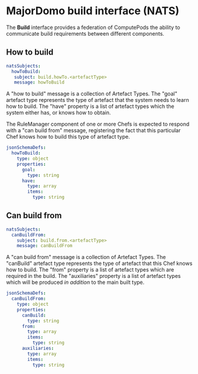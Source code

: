 # MajorDomo build interface (NATS)

<!-- toc -->

The **Build** interface provides a federation of ComputePods the ability
to communicate build requirements between different components.

## How to build

```yaml
natsSubjects:
  howToBuild:
   subject: build.howTo.<artefactType>
   message: howToBuild
```

A "how to build" message is a collection of Artefact Types. The "goal"
artefact type represents the type of artefact that the system needs to
learn how to build. The "have" property is a list of artefact types which
the system either has, or knows how to obtain.

The RuleManager component of one or more Chefs is expected to respond with
a "can build from" message, registering the fact that this particular Chef
knows how to build this type of artefact type.

```yaml
jsonSchemaDefs:
  howToBuild:
    type: object
    properties:
      goal:
        type: string
      have:
        type: array
        items:
          type: string
```

## Can build from

```yaml
natsSubjects:
  canBuildFrom:
    subject: build.from.<artefactType>
    message: canBuildFrom
```

A "can build from" message is a collection of Artefact Types. The
"canBuild" artefact type represents the type of artefact that this Chef
knows how to build. The "from" property is a list of artefact types which
are required in the build. The "auxiliaries" property is a list of
artefact types which will be produced *in addition* to the main built
type.

```yaml
jsonSchemaDefs:
  canBuildFrom:
    type: object
    properties:
      canBuild:
        type: string
      from:
        type: array
        items:
          type: string
      auxiliaries:
        type: array
        items:
          type: string
```